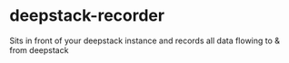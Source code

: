 # deepstack-recorder
Sits in front of your deepstack instance and records all data flowing to &amp; from deepstack
